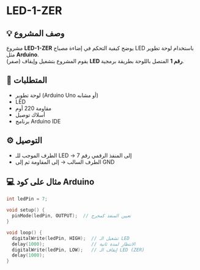 # LED-1-ZER

## 💡 وصف المشروع

مشروع **LED-1-ZER** يوضح كيفية التحكم في إضاءة مصباح LED باستخدام لوحة تطوير مثل **Arduino**.  
يقوم المشروع بتشغيل وإيقاف (صفر) **LED رقم 1** المتصل باللوحة بطريقة برمجية.

## 🧰 المتطلبات

- لوحة تطوير (Arduino Uno أو مشابه)
- LED
- مقاومة 220 أوم
- أسلاك توصيل
- برنامج Arduino IDE

## ⚙️ التوصيل

- الطرف الموجب للـ LED → إلى المنفذ الرقمي رقم 7
- الطرف السالب → إلى المقاومة ثم إلى GND

## 💻 مثال على كود Arduino

```cpp
int ledPin = 7;

void setup() {
  pinMode(ledPin, OUTPUT);  // تعيين المنفذ كمخرج
}

void loop() {
  digitalWrite(ledPin, HIGH);  // تشغيل الـ LED
  delay(1000);                 // الانتظار لمدة ثانية
  digitalWrite(ledPin, LOW);   // إيقاف الـ LED (ZER)
  delay(1000);
}
